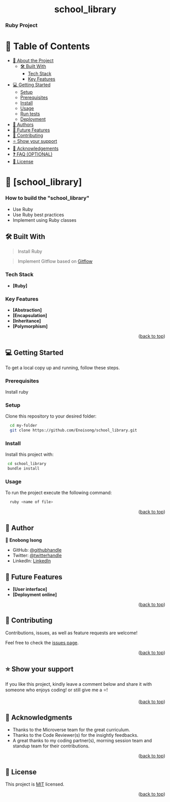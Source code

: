  <a name="readme-top"></a>
 <div align="center">
   <h1><b>school_library</b></h1>
  </div>

  <h3>Ruby Project</h3>

 # 📗 Table of Contents
- [📖 About the Project](#about-project)
  - [🛠 Built With](#built-with)
    - [Tech Stack](#tech-stack) 
    - [Key Features](#key-features) 
- [💻 Getting Started](#getting-started)
  - [Setup](#setup)
  - [Prerequisites](#prerequisites)
  - [Install](#install)
  - [Usage](#usage)
  - [Run tests](#run-tests)
  - [Deployment](#triangular_flag_on_post-deployment)
- [👥 Authors](#authors)
- [🔭 Future Features](#future-features)
- [🤝 Contributing](#contributing)
- [⭐️ Show your support](#support)
- [🙏 Acknowledgements](#acknowledgements)
- [❓ FAQ (OPTIONAL)](#faq)
- [📝 License](#license)

<!-- PROJECT DESCRIPTION -->
# 📖 [school_library] <a name="about-project"></a> 
 
 ### How to build the "school_library"

 -  Use Ruby
 -  Use Ruby best practices
 -  Implement using Ruby classes

 ## 🛠 Built With <a name="built-with"></a>

 > Install Ruby

 > Implement Gitflow based on <a href="https://github.com/microverseinc/curriculum-transversal-skills/blob/main/git-github/articles/gitflow.md">Gitflow</a> 

 ### Tech Stack <a name="tech-stack"></a>
 
  - **[Ruby]**
 

 ### Key Features <a name="key-features"></a>

  - **[Abstraction]**
  - **[Encapsulation]**
  - **[Inheritance]**
  - **[Polymorphism]**
  
  <p align="right">(<a href="#readme-top">back to top</a>)</p>

 <!-- GETTING STARTED -->

## 💻 Getting Started <a name="getting-started"></a>

To get a local copy up and running, follow these steps.


### Prerequisites

Install ruby

### Setup

Clone this repository to your desired folder:

```sh
  cd my-folder
  git clone https://github.com/Enoisong/school_library.git
```

### Install

Install this project with: 

```sh
 cd school_library
 bundle install
```

### Usage

To run the project execute the following command:

```sh
  ruby <name of file>
```
 
<p align="right">(<a href="#readme-top">back to top</a>)</p>

<!-- AUTHORS -->
## 👥 Author <a name="author"></a> 
 
👤 **Enobong Isong**
 - GitHub: [@githubhandle](https://github.com/Enoisong)
- Twitter: [@twitterhandle](https://twitter.com/Enobongmisong)
- LinkedIn: [LinkedIn](https://www.linkedin.com/in/enobong-isong/)


## 🔭 Future Features <a name="future-features"></a> 
 
- **[User interface]**
- **[Deployment online]**

 
<p align="right">(<a href="#readme-top">back to top</a>)</p>

<!-- CONTRIBUTING -->

## 🤝 Contributing <a name="contributing"></a>

Contributions, issues, as well as feature requests are welcome!

Feel free to check the [issues page](../../issues/).

<p align="right">(<a href="#readme-top">back to top</a>)</p>

<!-- SUPPORT -->
## ⭐️ Show your support <a name="support"></a>

If you like this project, kindly leave a comment below and share it with
someone who enjoys coding! or still give me a ⭐️!

<p align="right">(<a href="#readme-top">back to top</a>)</p>

<!-- ACKNOWLEDGEMENTS -->
## 🙏 Acknowledgments <a name="acknowledgements"></a>
 
-	Thanks to the Microverse team for the great curriculum.
-	Thanks to the Code Reviewer(s) for the insightly feedbacks.
-	A great thanks to my coding partner(s), morning session team 
    and standup team for their contributions.

<p align="right">(<a href="#readme-top">back to top</a>)</p>
 
## 📝 License <a name="license"></a> 

This project is [MIT](./MIT.md) licensed.

<p align="right">(<a href="#readme-top">back to top</a>)</p>